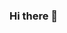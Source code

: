 ### Hi there 👋

<!--
**Haniki2k4/Haniki2k4** is a ✨ _special_ ✨ repository because its `README.md` (this file) appears on your GitHub profile.

Here are some ideas to get you started:

- 🔭 I’m currently working on ...
- 🌱 I’m currently learning ...
- 👯 I’m looking to collaborate on ...
- 🤔 I’m looking for help with C++, Python and R
- 💬 Ask me about ...
- 📫 How to reach me: ...
- 😄 Pronouns: ...
- ⚡ Fun fact: ...
-->
